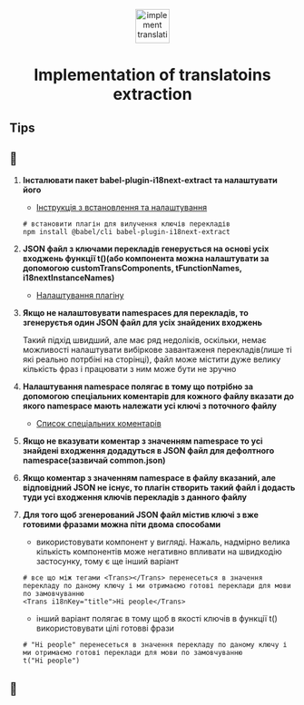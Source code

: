 <p align="center">
  <a href="https://dev.to/adrai/best-internationalization-for-gatsby-mkf#extract">
    <img alt="implement translation extractor" src="https://i18next-extract.netlify.app/imgs/babel-plugin-i18next-extract.png" width="60" />
  </a>
</p>
<h1 align="center">
  Implementation of translatoins extraction
</h1>

<h2>Tips</h2>

## 🚀 

1.  **Інсталювати пакет babel-plugin-i18next-extract та налаштувати його**

    - [Інструкція з встановлення та налаштування](https://dev.to/adrai/best-internationalization-for-gatsby-mkf#extract)

    ```shell
    # встановити плагін для вилучення ключів перекладів
    npm install @babel/cli babel-plugin-i18next-extract
    ```

2.  **JSON файл з ключами перекладів генерується на основі усіх входжень функції t()(або компонента <Trans>можна налаштувати за допомогою customTransComponents, tFunctionNames, i18nextInstanceNames)**

    - [Налаштування плагіну](https://i18next-extract.netlify.app/#/configuration?id=configuration)

3.  **Якщо не налаштовувати namespaces для перекладів, то згенеруєтья один JSON файл для усіх знайдених входжень**

    Такий підхід швидший, але має ряд недоліків, оскільки, немає можливості налаштувати вибіркове завантаженя перекладів(лише ті які реально потрбіні на сторінці), файл може містити дуже велику кількість фраз і працювати з ним може бути не зручно

4.  **Налаштування namespace полягає в тому що потрібно за допомогою спеціальних коментарів для кожного файлу вказати до якого namespace мають належати усі ключі з поточного файлу**

    - [Список спеціальних коментарів](https://i18next-extract.netlify.app/#/comment-hints?id=explicitly-use-a-namespace-for-a-key)

5.  **Якщо не вказувати коментар з значенням namespace то усі знайдені входження додадуться в JSON файл для дефолтного namespace(зазвичай common.json)**

6.  **Якщо коментар з значенням namespace в файлу вказаний, але відповідний JSON не існує, то плагін створить такий файл і додасть туди усі входження ключів перекладів з данного файлу**

7.  **Для того щоб згенерований JSON файл містив ключі з вже готовими фразами можна піти двома способами**

    - використовувати компонент <Trans> у вигляді. Нажаль, надмірно велика кількість компонентів може негативно впливати на швидкодію застосунку, тому є ще інший варіант

    ```shell
    # все що між тегами <Trans></Trans> перенесеться в значення перекладу по даному ключу і ми отримаємо готові переклади для мови по замовчуванню
    <Trans i18nKey="title">Hi people</Trans>
    ```

    - інший варіант полягає в тому щоб в якості ключів в функції t() використовувати цілі готовві фрази
   
     ```shell
    # "Hi people" перенесеться в значення перекладу по даному ключу і ми отримаємо готові переклади для мови по замовчуванню
    t("Hi people")
    ```

## 🚀 
